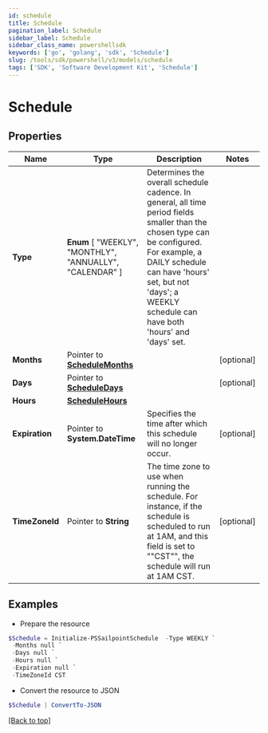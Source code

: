 ```yaml
---
id: schedule
title: Schedule
pagination_label: Schedule
sidebar_label: Schedule
sidebar_class_name: powershellsdk
keywords: ['go', 'golang', 'sdk', 'Schedule'] 
slug: /tools/sdk/powershell/v3/models/schedule
tags: ['SDK', 'Software Development Kit', 'Schedule']
---
```



# Schedule

## Properties

Name | Type | Description | Notes
------------ | ------------- | ------------- | -------------
**Type** |   **Enum** [  "WEEKLY",    "MONTHLY",    "ANNUALLY",    "CALENDAR" ] | Determines the overall schedule cadence. In general, all time period fields smaller than the chosen type can be configured. For example, a DAILY schedule can have &#39;hours&#39; set, but not &#39;days&#39;; a WEEKLY schedule can have both &#39;hours&#39; and &#39;days&#39; set. | 
**Months** |  Pointer to [**ScheduleMonths**](schedule-months) |  | [optional] 
**Days** |  Pointer to [**ScheduleDays**](schedule-days) |  | [optional] 
**Hours** |  [**ScheduleHours**](schedule-hours) |  | 
**Expiration** |  Pointer to **System.DateTime** | Specifies the time after which this schedule will no longer occur. | [optional] 
**TimeZoneId** |  Pointer to **String** | The time zone to use when running the schedule. For instance, if the schedule is scheduled to run at 1AM, and this field is set to &quot;&quot;CST&quot;&quot;, the schedule will run at 1AM CST. | [optional] 

## Examples

- Prepare the resource
```powershell
$Schedule = Initialize-PSSailpointSchedule  -Type WEEKLY `
 -Months null `
 -Days null `
 -Hours null `
 -Expiration null `
 -TimeZoneId CST
```

- Convert the resource to JSON
```powershell
$Schedule | ConvertTo-JSON
```


[[Back to top]](#) 


